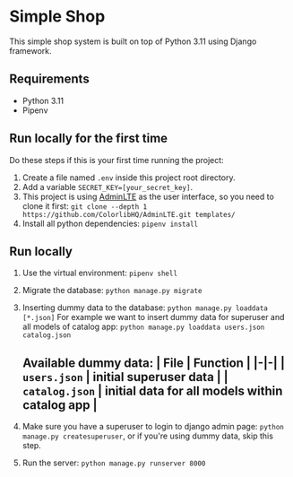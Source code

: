 # Simple Shop
This simple shop system is built on top of Python 3.11 using Django framework.

## Requirements
- Python 3.11
- Pipenv

## Run locally for the first time
Do these steps if this is your first time running the project:
1. Create a file named `.env` inside this project root directory.
2. Add a variable `SECRET_KEY=[your_secret_key]`.
3. This project is using [AdminLTE](https://github.com/ColorlibHQ/AdminLTE) as the user interface, so you need to clone it first: `git clone --depth 1 https://github.com/ColorlibHQ/AdminLTE.git templates/`
4. Install all python dependencies: `pipenv install`

## Run locally
1. Use the virtual environment: `pipenv shell`
2. Migrate the database: `python manage.py migrate`
3. Inserting dummy data to the database: `python manage.py loaddata [*.json]`
   For example we want to insert dummy data for superuser and all models of catalog app: `python manage.py loaddata users.json catalog.json`

   Available dummy data:
   | File | Function |
   |-|-|
   | `users.json` | initial superuser data |
   | `catalog.json` | initial data for all models within catalog app |
   -----------------------------------------------------------------
4. Make sure you have a superuser to login to django admin page: `python manage.py createsuperuser`, or if you're using dummy data, skip this step.
5. Run the server: `python manage.py runserver 8000`
